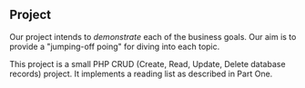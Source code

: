 ## Project

Our project intends to *demonstrate* each of the business
goals. Our aim is to provide a "jumping-off poing" for
diving into each topic.

This project is a small PHP CRUD (Create, Read, Update,
Delete database records) project. It implements a reading
list as described in Part One.